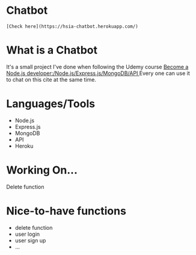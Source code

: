 # Chatbot

 	[Check here](https://hsia-chatbot.herokuapp.com/)
  
# What is a Chatbot  

  It's a small project I've done when following the Udemy course [Become a Node.js developer:/Node.js/Express.js/MongoDB/API ](https://www.udemy.com/course/become-a-nodejs-developernodejsexpressjsmongodbapi/) 
  Every one can use it to chat on this cite at the same time.
  
# Languages/Tools

- Node.js
- Express.js
- MongoDB
- API 
- Heroku
  
# Working On...  
Delete function

# Nice-to-have functions

- delete function
- user login
- user sign up
- ...
